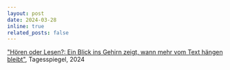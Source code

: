 ```yaml
---
layout: post
date: 2024-03-28
inline: true
related_posts: false
---
```

<a href="https://www.tagesspiegel.de/horen-oder-lesen-ein-blick-ins-gehirn-zeigt-wann-mehr-vom-text-hangen-bleibt-11370958.html" target="_blank" rel="noopener noreferrer">"Hören oder Lesen?: Ein Blick ins Gehirn zeigt, wann mehr vom Text hängen bleibt"</a>, Tagesspiegel, 2024
